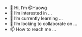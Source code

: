 - 👋 Hi, I’m @Huowg
- 👀 I’m interested in ...
- 🌱 I’m currently learning ...
- 💞️ I’m looking to collaborate on ...
- 📫 How to reach me ...

<!---
Huowg/Huowg is a ✨ special ✨ repository because its `README.md` (this file) appears on your GitHub profile.
You can click the Preview link to take a look at your changes.
--->
